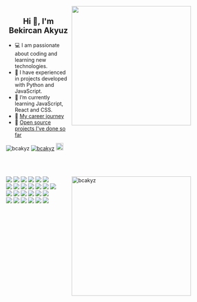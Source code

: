 <img align="right" width="325" src="https://i.giphy.com/media/ApqHO90edYLlTn3s2H/giphy.webp">


<h2 align="center">Hi 👋, I'm Bekircan Akyuz</h2>

- 💻 I am passionate about coding and learning new technologies.
- 🏤 I have experienced in projects developed with Python and JavaScript.
- 🌱 I’m currently learning JavaScript, React and CSS.
- 📑 [My career journey](https://www.linkedin.com/in/bcakyz/) 
- 🚀 [Open source projects I've done so far](https://github.com/bcakyz?tab=repositories)



<div align="left">
<img src="https://komarev.com/ghpvc/?username=bcakyz&label=Profile%20views&color=0e75b6&style=flat" alt="bcakyz" />
<a href="https://twitter.com/bcakyz" target="blank"><img src="https://img.shields.io/twitter/follow/bcakyz?logo=twitter&style=flat" alt="bcakyz" /></a>
<a href="https://www.buymeacoffee.com/bcakyz"> <img src="https://cdn.buymeacoffee.com/buttons/v2/default-yellow.png" alt="bcakyz" height="20" /></a>
</div>

<br>
<br>
<br>
<br>

<img align="right" width="325" src="https://github-readme-stats.vercel.app/api/top-langs?username=bcakyz&show_icons=true&locale=en&layout=compact" alt="bcakyz" />

<div align="left">
  <a href="https://developer.mozilla.org/en-US/docs/Web/HTML"><img src="https://img.shields.io/badge/HTML5-555554?style=for-the-badge&logo=html5&logoColor" /></a>
  <a href="https://developer.mozilla.org/en-US/docs/Web/CSS"><img src="https://img.shields.io/badge/CSS3-555554?style=for-the-badge&logo=css3&logoColor" /></a>
  <a href="https://developer.mozilla.org/en-US/docs/Web/JavaScript"><img src="https://img.shields.io/badge/JavaScript-555554?style=for-the-badge&logo=javascript&logoColor" /></a>
  <a href="https://www.python.org/"><img src="https://img.shields.io/badge/Python-555554?style=for-the-badge&logo=python&logoColor" /></a>
  <a href="https://developer.apple.com/swift/"><img src="https://img.shields.io/badge/Swift-555554?style=for-the-badge&logo=swift&logoColor" /></a>
  <a href="https://flutter.dev/"><img src="https://img.shields.io/badge/flutter-555554?style=for-the-badge&logo=flutter&logoColor" /></a>
  <br>
  <a href="https://reactjs.org/"><img src="https://img.shields.io/badge/React-3B3C3F?style=for-the-badge&logo=react&logoColor" /></a>
  <a href="https://nextjs.org/"><img src="https://img.shields.io/badge/Nextjs-3B3C3F?style=for-the-badge&logo=next.js&logoColor" /></a>
  <a href="https://vuejs.org/"><img src="https://img.shields.io/badge/vuejs-3B3C3F?style=for-the-badge&logo=vue.js&logoColor" /></a>
  <a href="https://dart.dev/"><img src="https://img.shields.io/badge/dart-3B3C3F?style=for-the-badge&logo=dart&logoColor" /></a>
  <a href="https://svelte.dev/"><img src="https://img.shields.io/badge/svelte-3B3C3F?style=for-the-badge&logo=svelte&logoColor" /></a>
  <a href="https://tailwindcss.com/"><img src="https://img.shields.io/badge/tailwindcss-3B3C3F?style=for-the-badge&logo=tailwindcss&logoColor" /></a>
  <a href="https://getbootstrap.com/"><img src="https://img.shields.io/badge/bootstrap-3B3C3F?style=for-the-badge&logo=bootstrap&logoColor" /></a>
  <br>
  <a href="https://nodejs.org/"><img src="https://img.shields.io/badge/Nodejs-2E3035?style=for-the-badge&logo=node.js&logoColor" /></a>
  <a href="https://expressjs.com/"><img src="https://img.shields.io/badge/expressjs-2E3035?style=for-the-badge&logo=express&logoColor" /></a>
  <a href="https://www.docker.com/"><img src="https://img.shields.io/badge/docker-2E3035?style=for-the-badge&logo=docker&logoColor" /></a>
  <a href="https://graphql.org/"><img src="https://img.shields.io/badge/graphql-2E3035?style=for-the-badge&logo=graphql&logoColor" /></a>
  <a href="https://www.mongodb.com/"><img src="https://img.shields.io/badge/mongodb-2E3035?style=for-the-badge&logo=mongodb&logoColor" /></a>
  <a href="https://postman.com/"><img src="https://img.shields.io/badge/postman-2E3035?style=for-the-badge&logo=postman&logoColor" /></a>
  <br>
  <a href="https://jupyter.org/"><img src="https://img.shields.io/badge/Jupyter-20232A?style=for-the-badge&logo=jupyter&logoColor" /></a>
  <a href="https://qiskit.org/"><img src="https://img.shields.io/badge/Qiskit-20232A?style=for-the-badge&logo=Qiskit&logoColor" /></a>
  <a href="https://www.qt.io/?hsLang=en"><img src="https://img.shields.io/badge/qt-20232A?style=for-the-badge&logo=qt&logoColor" /></a>
  <a href="https://pandas.pydata.org/"><img src="https://img.shields.io/badge/pandas-20232A?style=for-the-badge&logo=pandas&logoColor" /></a>
  <a href="https://www.tensorflow.org/"><img src="https://img.shields.io/badge/tensorflow-20232A?style=for-the-badge&logo=tensorflow&logoColor" /></a>
  <a href="https://webpack.js.org/"><img src="https://img.shields.io/badge/webpack-20232A?style=for-the-badge&logo=webpack&logoColor" /></a>
</div>

<br>





